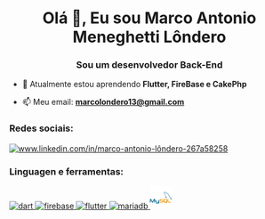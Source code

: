 <h1 align="center">Olá 👋, Eu sou Marco Antonio Meneghetti Lôndero</h1>
<h3 align="center">Sou um desenvolvedor Back-End</h3>

- 🌱 Atualmente estou aprendendo **Flutter, FireBase e CakePhp**

- 📫 Meu email: **marcolondero13@gmail.com**

<h3 align="left">Redes sociais:</h3>
<p align="left">
<a href="https://linkedin.com/in/www.linkedin.com/in/marco-antonio-lôndero-267a58258" target="blank"><img align="center" src="https://raw.githubusercontent.com/rahuldkjain/github-profile-readme-generator/master/src/images/icons/Social/linked-in-alt.svg" alt="www.linkedin.com/in/marco-antonio-lôndero-267a58258" height="30" width="40" /></a>
</p>

<h3 align="left">Linguagen e ferramentas:</h3>
<p align="left"> <a href="https://dart.dev" target="_blank" rel="noreferrer"> <img src="https://www.vectorlogo.zone/logos/dartlang/dartlang-icon.svg" alt="dart" width="40" height="40"/> </a> <a href="https://firebase.google.com/" target="_blank" rel="noreferrer"> <img src="https://www.vectorlogo.zone/logos/firebase/firebase-icon.svg" alt="firebase" width="40" height="40"/> </a> <a href="https://flutter.dev" target="_blank" rel="noreferrer"> <img src="https://www.vectorlogo.zone/logos/flutterio/flutterio-icon.svg" alt="flutter" width="40" height="40"/> </a> <a href="https://mariadb.org/" target="_blank" rel="noreferrer"> <img src="https://www.vectorlogo.zone/logos/mariadb/mariadb-icon.svg" alt="mariadb" width="40" height="40"/> </a> <a href="https://www.mysql.com/" target="_blank" rel="noreferrer"> <img src="https://raw.githubusercontent.com/devicons/devicon/master/icons/mysql/mysql-original-wordmark.svg" alt="mysql" width="40" height="40"/> </a> </p>
